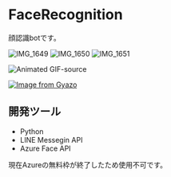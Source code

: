 # FaceRecognition

顔認識botです。

![IMG_1649](https://user-images.githubusercontent.com/53991600/82156020-c632b000-98b3-11ea-971c-3c8d6970f497.PNG)
![IMG_1650](https://user-images.githubusercontent.com/53991600/82156026-cdf25480-98b3-11ea-851f-e03a6ac35ed3.PNG)
![IMG_1651](https://user-images.githubusercontent.com/53991600/82156028-d054ae80-98b3-11ea-9eee-b48dcf8bb159.PNG)

![Animated GIF-source](https://user-images.githubusercontent.com/53991600/82155896-fcbbfb00-98b2-11ea-9537-01618de35ed7.gif)


[![Image from Gyazo](https://i.gyazo.com/a770943195439deaf8c432da9f1614da.gif)](https://gyazo.com/a770943195439deaf8c432da9f1614da)

## 開発ツール

 - Python
 - LINE Messegin API
 - Azure Face API
 
 
 現在Azureの無料枠が終了したため使用不可です。
